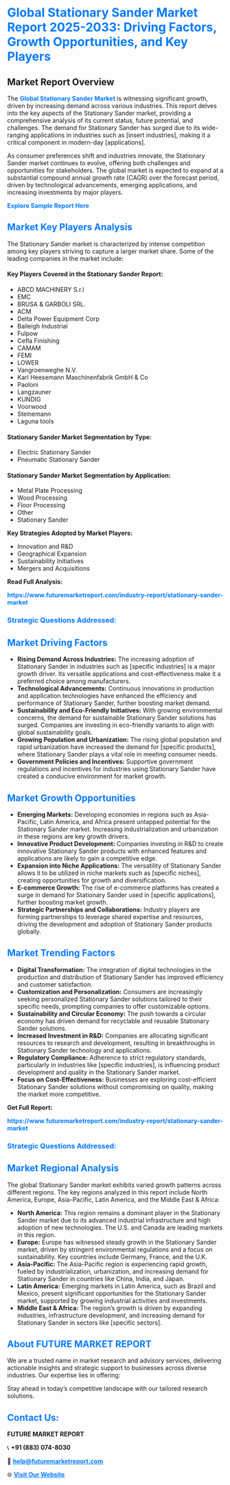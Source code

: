 <h1 style="color: #007BFF;">Global Stationary Sander Market Report 2025-2033: Driving Factors, Growth Opportunities, and Key Players</h1>

<section id="overview">
<h2>Market Report Overview</h2>
<p>The <a href="https://www.futuremarketreport.com/industry-report/stationary-sander-market" style="color: #007BFF; text-decoration: none;"><strong>Global Stationary Sander Market</strong></a> is witnessing significant growth, driven by increasing demand across various industries. This report delves into the key aspects of the Stationary Sander market, providing a comprehensive analysis of its current status, future potential, and challenges. The demand for Stationary Sander has surged due to its wide-ranging applications in industries such as [insert industries], making it a critical component in modern-day [applications].</p>
<p>As consumer preferences shift and industries innovate, the Stationary Sander market continues to evolve, offering both challenges and opportunities for stakeholders. The global market is expected to expand at a substantial compound annual growth rate (CAGR) over the forecast period, driven by technological advancements, emerging applications, and increasing investments by major players.</p>
</section>

<section id="overview">
<p><a href="https://www.futuremarketreport.com/request-sample/reportId=124381" style="color: #007BFF; text-decoration: none;"><strong>Explore Sample Report Here</strong></a></p>
</section>

<section id="key-players">
<h2 style="color: #007BFF;">Market Key Players Analysis</h2>
<p>The Stationary Sander market is characterized by intense competition among key players striving to capture a larger market share. Some of the leading companies in the market include:</p>
<h4>Key Players Covered in the Stationary Sander Report:</h4>
<ul><li>ABCD MACHINERY S.r.l</li><li>EMC</li><li>BRUSA &amp; GARBOLI SRL.</li><li>ACM</li><li>Delta Power Equipment Corp</li><li>Baileigh Industrial</li><li>Fulpow</li><li>Cefla Finishing</li><li>CAMAM</li><li>FEMI</li><li>LOWER</li><li>Vangroenweghe N.V.</li><li>Karl Heesemann Maschinenfabrik GmbH &amp; Co</li><li>Paoloni</li><li>Langzauner</li><li>KUNDIG</li><li>Voorwood</li><li>Steinemann</li><li>Laguna tools</li></ul>
<h4>Stationary Sander Market Segmentation by Type:</h4>
<ul><li>Electric Stationary Sander</li><li>Pneumatic Stationary Sander</li></ul>

<h4>Stationary Sander Market Segmentation by Application:</h4>
<ul><li>Metal Plate Processing</li><li>Wood Processing</li><li>Floor Processing</li><li>Other</li><li>Stationary Sander</li></ul>
<p><strong>Key Strategies Adopted by Market Players:</strong></p>
<ul>
<li>Innovation and R&D</li>
<li>Geographical Expansion</li>
<li>Sustainability Initiatives</li>
<li>Mergers and Acquisitions</li>
</ul>
</section>

<section>
<p><strong>Read Full Analysis: </strong></p><a href="https://www.futuremarketreport.com/industry-report/stationary-sander-market" style="color: #007BFF; text-decoration: none;"><strong>https://www.futuremarketreport.com/industry-report/stationary-sander-market</strong></a>
<h3 style="color: #007BFF;">Strategic Questions Addressed:</h3>
</section>

<section id="driving-factors">
<h2 style="color: #007BFF;">Market Driving Factors</h2>
<ul>
<li><strong>Rising Demand Across Industries:</strong> The increasing adoption of Stationary Sander in industries such as [specific industries] is a major growth driver. Its versatile applications and cost-effectiveness make it a preferred choice among manufacturers.</li>
<li><strong>Technological Advancements:</strong> Continuous innovations in production and application technologies have enhanced the efficiency and performance of Stationary Sander, further boosting market demand.</li>
<li><strong>Sustainability and Eco-Friendly Initiatives:</strong> With growing environmental concerns, the demand for sustainable Stationary Sander solutions has surged. Companies are investing in eco-friendly variants to align with global sustainability goals.</li>
<li><strong>Growing Population and Urbanization:</strong> The rising global population and rapid urbanization have increased the demand for [specific products], where Stationary Sander plays a vital role in meeting consumer needs.</li>
<li><strong>Government Policies and Incentives:</strong> Supportive government regulations and incentives for industries using Stationary Sander have created a conducive environment for market growth.</li>
</ul>
</section>

<section id="growth-opportunities">
<h2 style="color: #007BFF;">Market Growth Opportunities</h2>
<ul>
<li><strong>Emerging Markets:</strong> Developing economies in regions such as Asia-Pacific, Latin America, and Africa present untapped potential for the Stationary Sander market. Increasing industrialization and urbanization in these regions are key growth drivers.</li>
<li><strong>Innovative Product Development:</strong> Companies investing in R&D to create innovative Stationary Sander products with enhanced features and applications are likely to gain a competitive edge.</li>
<li><strong>Expansion into Niche Applications:</strong> The versatility of Stationary Sander allows it to be utilized in niche markets such as [specific niches], creating opportunities for growth and diversification.</li>
<li><strong>E-commerce Growth:</strong> The rise of e-commerce platforms has created a surge in demand for Stationary Sander used in [specific applications], further boosting market growth.</li>
<li><strong>Strategic Partnerships and Collaborations:</strong> Industry players are forming partnerships to leverage shared expertise and resources, driving the development and adoption of Stationary Sander products globally.</li>
</ul>
</section>

<section id="trending-factors">
<h2 style="color: #007BFF;">Market Trending Factors</h2>
<ul>
<li><strong>Digital Transformation:</strong> The integration of digital technologies in the production and distribution of Stationary Sander has improved efficiency and customer satisfaction.</li>
<li><strong>Customization and Personalization:</strong> Consumers are increasingly seeking personalized Stationary Sander solutions tailored to their specific needs, prompting companies to offer customizable options.</li>
<li><strong>Sustainability and Circular Economy:</strong> The push towards a circular economy has driven demand for recyclable and reusable Stationary Sander solutions.</li>
<li><strong>Increased Investment in R&D:</strong> Companies are allocating significant resources to research and development, resulting in breakthroughs in Stationary Sander technology and applications.</li>
<li><strong>Regulatory Compliance:</strong> Adherence to strict regulatory standards, particularly in industries like [specific industries], is influencing product development and quality in the Stationary Sander market.</li>
<li><strong>Focus on Cost-Effectiveness:</strong> Businesses are exploring cost-efficient Stationary Sander solutions without compromising on quality, making the market more competitive.</li>
</ul>
</section>

<section>
<p><strong>Get Full Report: </strong></p><a href="https://www.futuremarketreport.com/industry-report/stationary-sander-market" style="color: #007BFF; text-decoration: none;"><strong>https://www.futuremarketreport.com/industry-report/stationary-sander-market</strong></a>
<h3 style="color: #007BFF;">Strategic Questions Addressed:</h3>
</section>


<section id="regional-analysis">
<h2 style="color: #007BFF;">Market Regional Analysis</h2>
<p>The global Stationary Sander market exhibits varied growth patterns across different regions. The key regions analyzed in this report include North America, Europe, Asia-Pacific, Latin America, and the Middle East & Africa:</p>
<ul>
<li><strong>North America:</strong> This region remains a dominant player in the Stationary Sander market due to its advanced industrial infrastructure and high adoption of new technologies. The U.S. and Canada are leading markets in this region.</li>
<li><strong>Europe:</strong> Europe has witnessed steady growth in the Stationary Sander market, driven by stringent environmental regulations and a focus on sustainability. Key countries include Germany, France, and the U.K.</li>
<li><strong>Asia-Pacific:</strong> The Asia-Pacific region is experiencing rapid growth, fueled by industrialization, urbanization, and increasing demand for Stationary Sander in countries like China, India, and Japan.</li>
<li><strong>Latin America:</strong> Emerging markets in Latin America, such as Brazil and Mexico, present significant opportunities for the Stationary Sander market, supported by growing industrial activities and investments.</li>
<li><strong>Middle East & Africa:</strong> The region’s growth is driven by expanding industries, infrastructure development, and increasing demand for Stationary Sander in sectors like [specific sectors].</li>
</ul>
</section>

<footer>
<h2 style="color: #007BFF;">About FUTURE MARKET REPORT</h2>
<p>We are a trusted name in market research and advisory services, delivering actionable insights and strategic support to businesses across diverse industries. Our expertise lies in offering:</p>

<p>Stay ahead in today’s competitive landscape with our tailored research solutions.</p>

<h2 style="color: #007BFF;">Contact Us:</h2>
<p><strong>FUTURE MARKET REPORT</strong></p>
<p>📞 <strong>+91 (883) 074-8030</strong></p>
<p>📧 <strong><a href="mailto:help@futuremarketreport.com" style="color: #007BFF;">help@futuremarketreport.com</a></strong></p>
<p>🌐 <strong><a href="https://www.futuremarketreport.com/" style="color: #007BFF;">Visit Our Website</a></strong></p>
</footer>